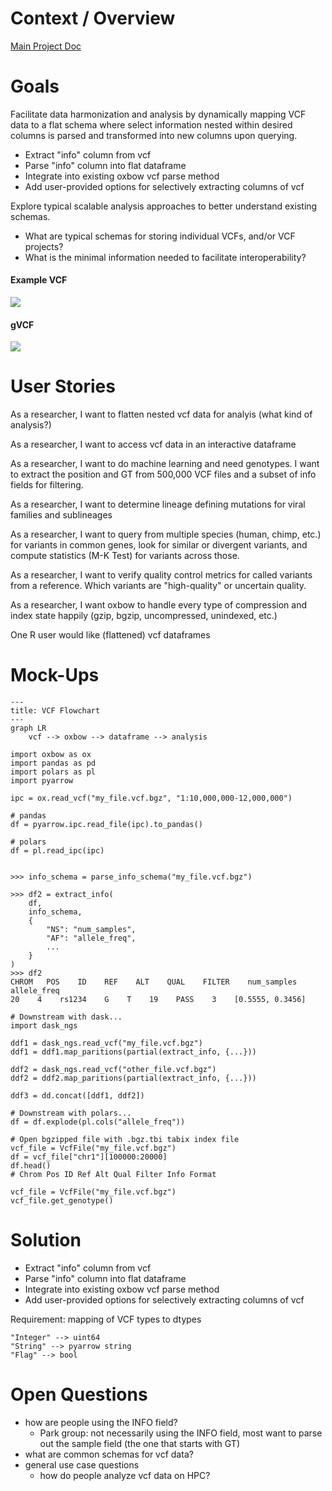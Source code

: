 # Context / Overview
[Main Project Doc](https://hackmd.io/hG1YtJvcSiiHr7HplDAJQA?view)


# Goals
Facilitate data harmonization and analysis by dynamically mapping VCF data to a flat schema where select information nested within desired columns is parsed and transformed into new columns upon querying.

* Extract "info" column from vcf
* Parse "info" column into flat dataframe
* Integrate into existing oxbow vcf parse method
* Add user-provided options for selectively extracting columns of vcf

Explore typical scalable analysis approaches to better understand existing schemas.

* What are typical schemas for storing individual VCFs, and/or VCF projects?
* What is the minimal information needed to facilitate interoperability?


#### Example VCF
![](https://hackmd.io/_uploads/By0GapUi3.png)

#### gVCF

![](https://hackmd.io/_uploads/SJkXeRIsh.png)


# User Stories
As a researcher, I want to flatten nested vcf data for analyis (what kind of analysis?)

As a researcher, I want to access vcf data in an interactive dataframe

As a researcher, I want to do machine learning and need genotypes. I want to extract the position and GT from 500,000 VCF files and a subset of info fields for filtering.

As a researcher, I want to determine lineage defining mutations for viral families and sublineages

As a researcher, I want to query from multiple species (human, chimp, etc.) for variants in common genes, look for similar or divergent variants, and compute statistics (M-K Test) for variants across those.

As a researcher, I want to verify quality control metrics for called variants from a reference. Which variants are "high-quality" or uncertain quality.

As a researcher, I want oxbow to handle every type of compression and index state happily (gzip, bgzip, uncompressed, unindexed, etc.)

One R user would like (flattened) vcf dataframes


# Mock-Ups

```mermaid=
---
title: VCF Flowchart
---
graph LR
    vcf --> oxbow --> dataframe --> analysis
```

```python=
import oxbow as ox
import pandas as pd
import polars as pl
import pyarrow

ipc = ox.read_vcf("my_file.vcf.bgz", "1:10,000,000-12,000,000")

# pandas
df = pyarrow.ipc.read_file(ipc).to_pandas()

# polars
df = pl.read_ipc(ipc)


>>> info_schema = parse_info_schema("my_file.vcf.bgz")

>>> df2 = extract_info(
    df, 
    info_schema, 
    {
        "NS": "num_samples",
        "AF": "allele_freq",
        ...
    }
)
>>> df2
CHROM   POS    ID    REF    ALT    QUAL    FILTER    num_samples    allele_freq
20    4    rs1234    G    T    19    PASS    3    [0.5555, 0.3456]
```

```python=
# Downstream with dask...
import dask_ngs

ddf1 = dask_ngs.read_vcf("my_file.vcf.bgz")
ddf1 = ddf1.map_paritions(partial(extract_info, {...}))

ddf2 = dask_ngs.read_vcf("other_file.vcf.bgz")
ddf2 = ddf2.map_paritions(partial(extract_info, {...}))

ddf3 = dd.concat([ddf1, ddf2])
```

```python=
# Downstream with polars...
df = df.explode(pl.cols("allele_freq"))
```

```python=
# Open bgzipped file with .bgz.tbi tabix index file
vcf_file = VcfFile("my_file.vcf.bgz")  
df = vcf_file["chr1"][100000:20000]
df.head()
# Chrom Pos ID Ref Alt Qual Filter Info Format 
```

```python=
vcf_file = VcfFile("my_file.vcf.bgz")  
vcf_file.get_genotype()

```


# Solution
* Extract "info" column from vcf
* Parse "info" column into flat dataframe
* Integrate into existing oxbow vcf parse method
* Add user-provided options for selectively extracting columns of vcf

Requirement: mapping of VCF types to dtypes
```
"Integer" --> uint64
"String" --> pyarrow string
"Flag" --> bool
```


# Open Questions
- how are people using the INFO field?
    - Park group: not necessarily using the INFO field, most want to parse out the sample field (the one that starts with GT)
- what are common schemas for vcf data?
- general use case questions
    - how do people analyze vcf data on HPC?
